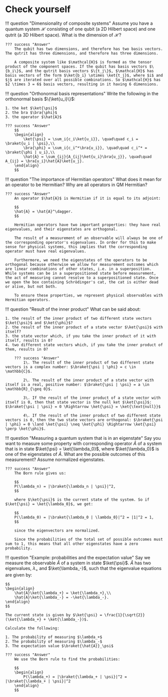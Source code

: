 # Check yourself
!!! question "Dimensionality of composite systems"
    Assume you have a quantum system $\mathcal{H}$ consisting of one qubit (a 2D Hilbert space) and one qutrit (a 3D Hilbert space). What is the dimension of $\mathcal{H}$?

    ??? success "Answer"
        The qubit has two dimensions, and therefore has two basis vectors. The qutrit has three dimensions, and therefore has three dimensions.

        A composite system like $\mathcal{H}$ is formed as the tensor product of the component spaces. If the qubit has basis vectors $\{b_i\}$, and the qutrit basis vectors $\{t_j\}$, $\mathcal{H}$ has basis vectors of the form $\ket{b_i} \otimes \ket{t_j}$, where $i$ and $j$ are iterated over all possible combinations. So $\mathcal{H}$ has $2 \times 3 = 6$ basis vectors, resulting in it having 6 dimensions.

!!! question "Orthonormal basis representations"
    Write the following in the orthonormal basis $\{\ket{u_i}\}$:
    
    1. the ket $\ket{\psi}$
    2. the bra $\bra{\phi}$
    3. the operator $\hat{A}$
    
    ??? success "Answer"
        $$
        \begin{align}
            \ket{\psi} = \sum_i{c_i\ket{u_i}}, \quad\quad c_i = \braket{u_i | \psi},\\
            \bra{\phi} = \sum_i{c_i^*\bra{u_i}}, \quad\quad c_i^* = \braket{\phi | u_i},\\
            \hat{A} = \sum_{ij}{A_{ij}\ket{u_i}\bra{u_j}}, \quad\quad A_{ij} = \bra{u_i}\hat{A}\ket{u_j}.
        \end{align}
        $$

!!! question "The importance of Hermitian operators"
    What does it mean for an operator to be Hermitian? Why are all operators in QM Hermitian?

    ??? success "Answer"
        An operator $\hat{A}$ is Hermitian if it is equal to its adjoint:

        $$
        \hat{A} = \hat{A}^\dagger.
        $$

        Hermitian operators have two important properties: they have real eigenvalues, and their eigenstates are orthogonal.

        The result of a measurement of an observable will always be one of the corresponding operator's eigenvalues. In order for this to make sense for physical systems, this implies that the corresponding operator must have real eigenvalues.

        Furthermore, we need the eigenstates of the operators to be orthogonal because otherwise we allow for measurement outcomes which are linear combinations of other states, i.e. in a superposition. While systems can be in a superpositioned state before measurement, the act of measuring cannot resolve to a superpositioned state. Once we open the box containing Schrödinger's cat, the cat is either dead or alive, but not both.

        To ensure these properties, we represent physical observables with Hermitian operators.

!!! question "Result of the inner product"
    What can be said about:
    
    1. the result of the inner product of two different state vectors $\ket{\psi}$ and $\ket{\phi}$?
    2. the result of the inner product of a state vector $\ket{\psi}$ with itself?
    3. the state vector which, if you take the inner product of it with itself, results in 0?
    4. two different state vectors which, if you take the inner product of them, results in 0?

        ??? success "Answer"
            1\. The result of the inner product of two different state vectors is a complex number: $\braket{\psi | \phi} = c \in \mathbb{C}$.

            2\. The result of the inner product of a state vector with itself is a real, positive number: $\braket{\psi | \psi} = a \in \mathbb{R}_{\geq 0}$.

            3\. If the result of the inner product of a state vector with itself is 0, then that state vector is the null ket $\ket{\psi}$: $\braket{\psi | \psi} = 0 \Rightarrow \ket{\psi} = \ket{\text{null}}$

            4\. If the result of the inner product of two different state vectors is 0, then the two state vectors are orthogonal: $\braket{\psi | \phi} = 0 \land \ket{\psi} \neq \ket{\phi} \Rightarrow \ket{\psi} \perp \ket{\phi}$.

!!! question "Measuring a quantum system that is in an eigenstate"
    Say you want to measure some property with corresponding operator $\hat{A}$ of a system that is in state $\ket{\psi} = \ket{\lambda_0}$, where $\ket{\lambda_0}$ is one of the eigenstates of $\hat{A}$. What are the possible outcomes of this measurement? Assume normalized eigenstates.

    ??? success "Answer"
        The Born rule gives us:

        $$
        P(\lambda_n) = |\braket{\lambda_n | \psi}|^2,
        $$

        where $\ket{\psi}$ is the current state of the system. So if $\ket{\psi} = \ket{\lambda_0}$, we get:

        $$
        P(\lambda_0) = |\braket{\lambda_0 | \lambda_0}|^2 = |1|^2 = 1,
        $$

        since the eigenvectors are normalized.

        Since the probabilities of the total set of possible outcomes must sum to 1, this means that all other eigenstates have a zero probability.

!!! question "Example: probabilities and the expectation value"
    Say we measure the observable $\hat{A}$ of a system in state $\ket{\psi}$. $\hat{A}$ has two eigenvalues, $\lambda_+$ and $\ket{\lambda_-}$, such that the eigenvalue equations are given by:

    $$
    \begin{align}
        \hat{A}\ket{\lambda_+} = \ket{\lambda_+},\\
        \hat{A}\ket{\lambda_-} = -\ket{\lambda_-}.
    \end{align}
    $$

    The current state is given by $\ket{\psi} = \frac{1}{\sqrt{2}}(\ket{\lambda_+} + \ket{\lambda_-})$.

    Calculate the following:

    1. The probability of measuring $\lambda_+$
    2. The probability of measuring $\lambda_-$
    3. The expectation value $\braket{\hat{A}}_\psi$
    
    ??? success "Answer"
        We use the Born rule to find the probabilities:

        $$
        \begin{align}
            P(\lambda_+) = |\braket{\lambda_+ | \psi}|^2 = |\braket{\lambda_+ | \psi}|^2
        \end{align}
        $$